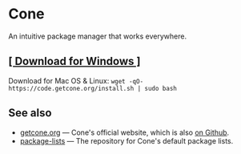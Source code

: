# Cone

An intuitive package manager that works everywhere.

## [[ Download for Windows ]](https://code.getcone.org/install.bat)

Download for Mac OS & Linux: `wget -qO- https://code.getcone.org/install.sh | sudo bash`

## See also

- [getcone.org](https://getcone.org) — Cone's official website, which is also [on Github](https://github.com/getcone/getcone.org).
- [package-lists](https://github.com/getcone/package-lists) — The repository for Cone's default package lists.
